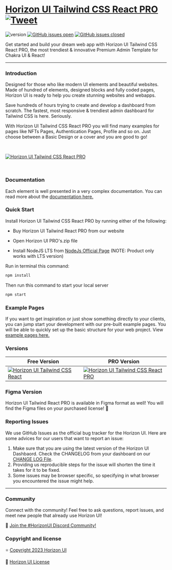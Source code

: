 # [Horizon UI Tailwind CSS React PRO](https://horizon-ui.com/horizon-tailwind-react-pro/) [![Tweet](https://img.shields.io/twitter/url/http/shields.io.svg?style=social&logo=twitter)](https://twitter.com/intent/tweet?text=Check%20Horizon%20UI%20Tailwind%20React%20PRO,%20the%20trendiest%20Premium%20admin%20dashboard%20template%20for%20%23tailwindcss%20and%20%23react!%0A%0Ahttps%3A//horizon-ui.com/pro%20)

![version](https://img.shields.io/badge/version-1.0.0-blue.svg)
[![GitHub issues open](https://img.shields.io/github/issues/horizon-ui/horizon-tailwind-react-pro.svg?maxAge=2592000)](https://github.com/horizon-ui/horizon-tailwind-react-pro/issues?q=is%3Aopen+is%3Aissue)
[![GitHub issues closed](https://img.shields.io/github/issues-closed-raw/horizon-ui/horizon-tailwind-react-pro.svg?maxAge=2592000)](https://github.com/horizon-ui/horizon-tailwind-react-pro/issues?q=is%3Aissue+is%3Aclosed)

Get started and build your dream web app with Horizon UI Tailwind CSS React PRO, the most trendiest & innovative Premium Admin Template for Chakra UI & React!

---

### Introduction

Designed for those who like modern UI elements and beautiful websites. Made of hundred of elements, designed blocks and fully coded pages, Horizon UI is ready to help you create stunning websites and webapps.

Save hundreds of hours trying to create and develop a dashboard from scratch. The fastest, most responsive & trendiest admin dashboard for Tailwind CSS is here. Seriously.

With Horizon UI Tailwind CSS React PRO you will find many examples for pages like NFTs Pages, Authentication Pages, Profile and so on. Just choose between a Basic Design or a cover and you are good to go!

<p>&nbsp;</p>

[<img alt="Horizon UI Tailwind CSS React PRO" src="https://i.ibb.co/d0cVzKB/horizon-ui-pro-tailwind.png" /> ](https://horizon-ui.com/horizon-tailwind-react-pro)

<p>&nbsp;</p>

### Documentation

Each element is well presented in a very complex documentation. You can read
more about the <a href="https://horizon-ui.com/docs-tailwind/docs/react/installation?ref=readme-horizon-tailwind-react-pro" target="_blank">documentation here.</a>

### Quick Start

Install Horizon UI Tailwind CSS React PRO by running either of the following:

- Buy Horizon UI Tailwind React PRO from our website

- Open Horizon UI PRO's.zip file

- Install NodeJS LTS from [NodeJs Official Page](https://nodejs.org/en/?ref=horizon-ui.com) (NOTE: Product only works with LTS version)

Run in terminal this command:

```bash
npm install
```

Then run this command to start your local server

```bash
npm start
```

### Example Pages

If you want to get inspiration or just show something directly to your clients, you can jump start your development with our pre-built example pages. You will be able to quickly set up the basic structure for your web project. View <a href="https://horizon-ui.com/horizon-tailwind-react-pro/?ref=readme-horizon-tailwind-react-pro" target="_blank">example pages here.</a>

### Versions

| Free Version                                                                                                       | PRO Version                                                                                                               |
| ------------------------------------------------------------------------------------------------------------------ | ------------------------------------------------------------------------------------------------------------------------- |
| [![Horizon UI Tailwind CSS React](https://i.ibb.co/1zhBQ2J/horizon-ui-tailwind-2.png)](https://www.horizon-ui.com/?ref=readme-horizon-tailwind-react-pro) | [![Horizon UI Tailwind CSS React PRO](https://i.ibb.co/d0cVzKB/horizon-ui-pro-tailwind.png)](https://www.horizon-ui.com/pro?ref=readme-horizon-tailwind-react-pro) |

### Figma Version

Horizon UI Tailwind React PRO is available in Figma format as well! You will find the Figma files on your purchased license! 🎨

### Reporting Issues

We use GitHub Issues as the official bug tracker for the Horizon UI. Here are
some advices for our users that want to report an issue:

1. Make sure that you are using the latest version of the Horizon UI Dashbaord.
   Check the CHANGELOG from your dashboard on our
   [CHANGE LOG File](https://github.com/horizon-ui/horizon-ui-tailwind-pro-react/blob/main/CHANGELOG.md?ref=readme-horizon-tailwind-react-pro).
2. Providing us reproducible steps for the issue will shorten the time it takes
   for it to be fixed.
3. Some issues may be browser specific, so specifying in what browser you
   encountered the issue might help.

---

### Community

Connect with the community! Feel free to ask questions, report issues, and meet
new people that already use Horizon UI!

💬 [Join the #HorizonUI Discord Community!](https://discord.gg/f6tEKFBd4m)

### Copyright and license

⭐️ [Copyright 2023 Horizon UI ](https://www.horizon-ui.com/?ref=readme-horizon-tailwind-react-pro)

📄 [Horizon UI License](https://www.simmmple.com/licenses?ref=readme-horizon-tailwind-react-pro)
